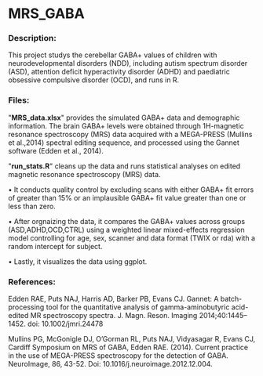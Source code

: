 # MRS_GABA

### Description:
This project studys the cerebellar GABA+ values of children with neurodevelopmental disorders (NDD), including autism spectrum disorder (ASD), attention deficit hyperactivity disorder (ADHD) and paediatric obsessive compulsive disorder (OCD), and runs in R.

### Files:
"**MRS_data.xlsx**" provides the simulated GABA+ data and demographic information. The brain GABA+ levels were obtained through 1H-magnetic resonance spectroscopy (MRS) data acquired with a MEGA-PRESS (Mullins et al.,2014) spectral editing sequence, and processed using the Gannet software (Edden et al., 2014). 

"**run_stats.R**" cleans up the data and runs statistical analyses on edited magnetic resonance spectroscopy (MRS) data. 

• It conducts quality control by excluding scans with either GABA+ fit errors of greater than 15% or an implausible GABA+ fit value greater than one or less than zero. 

• After orgnaizing the data, it compares the GABA+ values across groups (ASD,ADHD,OCD,CTRL) using a weighted linear mixed-effects regression model controlling for age, sex, scanner and data format (TWIX or rda) with a random intercept for subject.

• Lastly, it visualizes the data using ggplot.




### References:

Edden RAE, Puts NAJ, Harris AD, Barker PB, Evans CJ. Gannet: A batch-processing tool for the quantitative analysis of gamma-aminobutyric acid-edited MR spectroscopy spectra. J. Magn. Reson. Imaging 2014;40:1445–1452. doi: 10.1002/jmri.24478

Mullins PG, McGonigle DJ, O’Gorman RL, Puts NAJ, Vidyasagar R, Evans CJ, Cardiff Symposium on MRS
of GABA, Edden RAE. (2014). Current practice in the use of MEGA-PRESS spectroscopy for the detection of
GABA. NeuroImage, 86, 43-52. Doi: 10.1016/j.neuroimage.2012.12.004.
